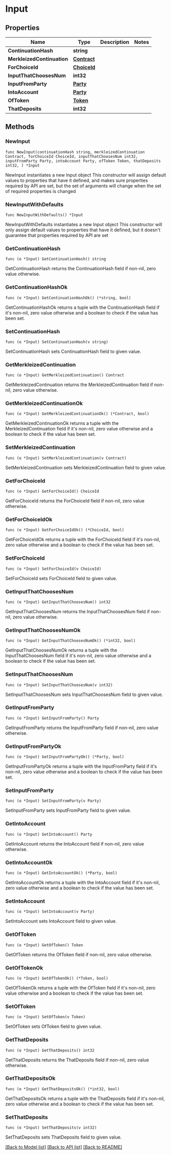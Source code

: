 # Input

## Properties

Name | Type | Description | Notes
------------ | ------------- | ------------- | -------------
**ContinuationHash** | **string** |  | 
**MerkleizedContinuation** | [**Contract**](Contract.md) |  | 
**ForChoiceId** | [**ChoiceId**](ChoiceId.md) |  | 
**InputThatChoosesNum** | **int32** |  | 
**InputFromParty** | [**Party**](Party.md) |  | 
**IntoAccount** | [**Party**](Party.md) |  | 
**OfToken** | [**Token**](Token.md) |  | 
**ThatDeposits** | **int32** |  | 

## Methods

### NewInput

`func NewInput(continuationHash string, merkleizedContinuation Contract, forChoiceId ChoiceId, inputThatChoosesNum int32, inputFromParty Party, intoAccount Party, ofToken Token, thatDeposits int32, ) *Input`

NewInput instantiates a new Input object
This constructor will assign default values to properties that have it defined,
and makes sure properties required by API are set, but the set of arguments
will change when the set of required properties is changed

### NewInputWithDefaults

`func NewInputWithDefaults() *Input`

NewInputWithDefaults instantiates a new Input object
This constructor will only assign default values to properties that have it defined,
but it doesn't guarantee that properties required by API are set

### GetContinuationHash

`func (o *Input) GetContinuationHash() string`

GetContinuationHash returns the ContinuationHash field if non-nil, zero value otherwise.

### GetContinuationHashOk

`func (o *Input) GetContinuationHashOk() (*string, bool)`

GetContinuationHashOk returns a tuple with the ContinuationHash field if it's non-nil, zero value otherwise
and a boolean to check if the value has been set.

### SetContinuationHash

`func (o *Input) SetContinuationHash(v string)`

SetContinuationHash sets ContinuationHash field to given value.


### GetMerkleizedContinuation

`func (o *Input) GetMerkleizedContinuation() Contract`

GetMerkleizedContinuation returns the MerkleizedContinuation field if non-nil, zero value otherwise.

### GetMerkleizedContinuationOk

`func (o *Input) GetMerkleizedContinuationOk() (*Contract, bool)`

GetMerkleizedContinuationOk returns a tuple with the MerkleizedContinuation field if it's non-nil, zero value otherwise
and a boolean to check if the value has been set.

### SetMerkleizedContinuation

`func (o *Input) SetMerkleizedContinuation(v Contract)`

SetMerkleizedContinuation sets MerkleizedContinuation field to given value.


### GetForChoiceId

`func (o *Input) GetForChoiceId() ChoiceId`

GetForChoiceId returns the ForChoiceId field if non-nil, zero value otherwise.

### GetForChoiceIdOk

`func (o *Input) GetForChoiceIdOk() (*ChoiceId, bool)`

GetForChoiceIdOk returns a tuple with the ForChoiceId field if it's non-nil, zero value otherwise
and a boolean to check if the value has been set.

### SetForChoiceId

`func (o *Input) SetForChoiceId(v ChoiceId)`

SetForChoiceId sets ForChoiceId field to given value.


### GetInputThatChoosesNum

`func (o *Input) GetInputThatChoosesNum() int32`

GetInputThatChoosesNum returns the InputThatChoosesNum field if non-nil, zero value otherwise.

### GetInputThatChoosesNumOk

`func (o *Input) GetInputThatChoosesNumOk() (*int32, bool)`

GetInputThatChoosesNumOk returns a tuple with the InputThatChoosesNum field if it's non-nil, zero value otherwise
and a boolean to check if the value has been set.

### SetInputThatChoosesNum

`func (o *Input) SetInputThatChoosesNum(v int32)`

SetInputThatChoosesNum sets InputThatChoosesNum field to given value.


### GetInputFromParty

`func (o *Input) GetInputFromParty() Party`

GetInputFromParty returns the InputFromParty field if non-nil, zero value otherwise.

### GetInputFromPartyOk

`func (o *Input) GetInputFromPartyOk() (*Party, bool)`

GetInputFromPartyOk returns a tuple with the InputFromParty field if it's non-nil, zero value otherwise
and a boolean to check if the value has been set.

### SetInputFromParty

`func (o *Input) SetInputFromParty(v Party)`

SetInputFromParty sets InputFromParty field to given value.


### GetIntoAccount

`func (o *Input) GetIntoAccount() Party`

GetIntoAccount returns the IntoAccount field if non-nil, zero value otherwise.

### GetIntoAccountOk

`func (o *Input) GetIntoAccountOk() (*Party, bool)`

GetIntoAccountOk returns a tuple with the IntoAccount field if it's non-nil, zero value otherwise
and a boolean to check if the value has been set.

### SetIntoAccount

`func (o *Input) SetIntoAccount(v Party)`

SetIntoAccount sets IntoAccount field to given value.


### GetOfToken

`func (o *Input) GetOfToken() Token`

GetOfToken returns the OfToken field if non-nil, zero value otherwise.

### GetOfTokenOk

`func (o *Input) GetOfTokenOk() (*Token, bool)`

GetOfTokenOk returns a tuple with the OfToken field if it's non-nil, zero value otherwise
and a boolean to check if the value has been set.

### SetOfToken

`func (o *Input) SetOfToken(v Token)`

SetOfToken sets OfToken field to given value.


### GetThatDeposits

`func (o *Input) GetThatDeposits() int32`

GetThatDeposits returns the ThatDeposits field if non-nil, zero value otherwise.

### GetThatDepositsOk

`func (o *Input) GetThatDepositsOk() (*int32, bool)`

GetThatDepositsOk returns a tuple with the ThatDeposits field if it's non-nil, zero value otherwise
and a boolean to check if the value has been set.

### SetThatDeposits

`func (o *Input) SetThatDeposits(v int32)`

SetThatDeposits sets ThatDeposits field to given value.



[[Back to Model list]](../README.md#documentation-for-models) [[Back to API list]](../README.md#documentation-for-api-endpoints) [[Back to README]](../README.md)


